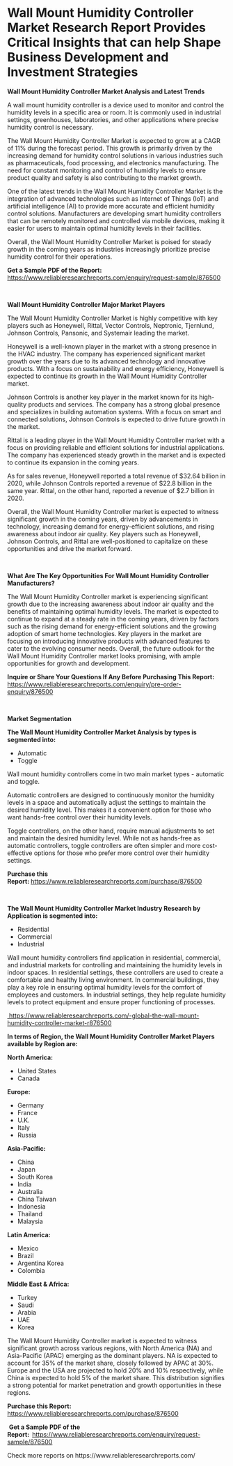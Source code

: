 <p><h1>Wall Mount Humidity Controller Market Research Report Provides Critical Insights that can help Shape Business Development and Investment Strategies</h1></p><p><strong>Wall Mount Humidity Controller Market Analysis and Latest Trends</strong></p>
<p><p>A wall mount humidity controller is a device used to monitor and control the humidity levels in a specific area or room. It is commonly used in industrial settings, greenhouses, laboratories, and other applications where precise humidity control is necessary.</p><p>The Wall Mount Humidity Controller Market is expected to grow at a CAGR of 11% during the forecast period. This growth is primarily driven by the increasing demand for humidity control solutions in various industries such as pharmaceuticals, food processing, and electronics manufacturing. The need for constant monitoring and control of humidity levels to ensure product quality and safety is also contributing to the market growth.</p><p>One of the latest trends in the Wall Mount Humidity Controller Market is the integration of advanced technologies such as Internet of Things (IoT) and artificial intelligence (AI) to provide more accurate and efficient humidity control solutions. Manufacturers are developing smart humidity controllers that can be remotely monitored and controlled via mobile devices, making it easier for users to maintain optimal humidity levels in their facilities.</p><p>Overall, the Wall Mount Humidity Controller Market is poised for steady growth in the coming years as industries increasingly prioritize precise humidity control for their operations.</p></p>
<p><strong>Get a Sample PDF of the Report:&nbsp;</strong> <a href="https://www.reliableresearchreports.com/enquiry/request-sample/876500">https://www.reliableresearchreports.com/enquiry/request-sample/876500</a></p>
<p>&nbsp;</p>
<p><strong>Wall Mount Humidity Controller Major Market Players</strong></p>
<p><p>The Wall Mount Humidity Controller Market is highly competitive with key players such as Honeywell, Rittal, Vector Controls, Neptronic, Tjernlund, Johnson Controls, Pansonic, and Systemair leading the market. </p><p>Honeywell is a well-known player in the market with a strong presence in the HVAC industry. The company has experienced significant market growth over the years due to its advanced technology and innovative products. With a focus on sustainability and energy efficiency, Honeywell is expected to continue its growth in the Wall Mount Humidity Controller market.</p><p>Johnson Controls is another key player in the market known for its high-quality products and services. The company has a strong global presence and specializes in building automation systems. With a focus on smart and connected solutions, Johnson Controls is expected to drive future growth in the market.</p><p>Rittal is a leading player in the Wall Mount Humidity Controller market with a focus on providing reliable and efficient solutions for industrial applications. The company has experienced steady growth in the market and is expected to continue its expansion in the coming years.</p><p>As for sales revenue, Honeywell reported a total revenue of $32.64 billion in 2020, while Johnson Controls reported a revenue of $22.8 billion in the same year. Rittal, on the other hand, reported a revenue of $2.7 billion in 2020.</p><p>Overall, the Wall Mount Humidity Controller market is expected to witness significant growth in the coming years, driven by advancements in technology, increasing demand for energy-efficient solutions, and rising awareness about indoor air quality. Key players such as Honeywell, Johnson Controls, and Rittal are well-positioned to capitalize on these opportunities and drive the market forward.</p></p>
<p>&nbsp;</p>
<p><strong>What Are The Key Opportunities For Wall Mount Humidity Controller Manufacturers?</strong></p>
<p><p>The Wall Mount Humidity Controller market is experiencing significant growth due to the increasing awareness about indoor air quality and the benefits of maintaining optimal humidity levels. The market is expected to continue to expand at a steady rate in the coming years, driven by factors such as the rising demand for energy-efficient solutions and the growing adoption of smart home technologies. Key players in the market are focusing on introducing innovative products with advanced features to cater to the evolving consumer needs. Overall, the future outlook for the Wall Mount Humidity Controller market looks promising, with ample opportunities for growth and development.</p></p>
<p><strong>Inquire or Share Your Questions If Any Before Purchasing This Report:</strong> <a href="https://www.reliableresearchreports.com/enquiry/pre-order-enquiry/876500">https://www.reliableresearchreports.com/enquiry/pre-order-enquiry/876500</a></p>
<p>&nbsp;</p>
<p><strong>Market Segmentation</strong></p>
<p><strong>The Wall Mount Humidity Controller Market Analysis by types is segmented into:</strong></p>
<p><ul><li>Automatic</li><li>Toggle</li></ul></p>
<p><p>Wall mount humidity controllers come in two main market types - automatic and toggle. </p><p>Automatic controllers are designed to continuously monitor the humidity levels in a space and automatically adjust the settings to maintain the desired humidity level. This makes it a convenient option for those who want hands-free control over their humidity levels.</p><p>Toggle controllers, on the other hand, require manual adjustments to set and maintain the desired humidity level. While not as hands-free as automatic controllers, toggle controllers are often simpler and more cost-effective options for those who prefer more control over their humidity settings.</p></p>
<p><strong>Purchase this Report:&nbsp;</strong><a href="https://www.reliableresearchreports.com/purchase/876500">https://www.reliableresearchreports.com/purchase/876500</a></p>
<p>&nbsp;</p>
<p><strong>The Wall Mount Humidity Controller Market Industry Research by Application is segmented into:</strong></p>
<p><ul><li>Residential</li><li>Commercial</li><li>Industrial</li></ul></p>
<p><p>Wall mount humidity controllers find application in residential, commercial, and industrial markets for controlling and maintaining the humidity levels in indoor spaces. In residential settings, these controllers are used to create a comfortable and healthy living environment. In commercial buildings, they play a key role in ensuring optimal humidity levels for the comfort of employees and customers. In industrial settings, they help regulate humidity levels to protect equipment and ensure proper functioning of processes.</p></p>
<p><a href="https://www.reliableresearchreports.com/-global-the-wall-mount-humidity-controller-market-r876500">&nbsp;https://www.reliableresearchreports.com/-global-the-wall-mount-humidity-controller-market-r876500</a></p>
<p><strong>In terms of Region, the Wall Mount Humidity Controller Market Players available by Region are:</strong></p>
<p>
    <p> <strong> North America: </strong>
        <ul>
            <li>United States</li>
            <li>Canada</li>
        </ul>
        </p> 
    <p> <strong> Europe: </strong>
        <ul>
            <li>Germany</li>
            <li>France</li>
            <li>U.K.</li>
            <li>Italy</li>
            <li>Russia</li>
        </ul>
        </p> 
    <p> <strong> Asia-Pacific: </strong>
        <ul>
            <li>China</li>
            <li>Japan</li>
            <li>South Korea</li>
            <li>India</li>
            <li>Australia</li>
            <li>China Taiwan</li>
            <li>Indonesia</li>
            <li>Thailand</li>
            <li>Malaysia</li>
        </ul>
        </p> 
    <p> <strong> Latin America: </strong>
        <ul>
            <li>Mexico</li>
            <li>Brazil</li>
            <li>Argentina Korea</li>
            <li>Colombia</li>
        </ul>
        </p> 
    <p> <strong> Middle East & Africa: </strong>
        <ul>
            <li>Turkey</li>
            <li>Saudi</li>
            <li>Arabia</li>
            <li>UAE</li>
            <li>Korea</li>
        </ul>
    </p>
    </p>
<p><p>The Wall Mount Humidity Controller market is expected to witness significant growth across various regions, with North America (NA) and Asia-Pacific (APAC) emerging as the dominant players. NA is expected to account for 35% of the market share, closely followed by APAC at 30%. Europe and the USA are projected to hold 20% and 10% respectively, while China is expected to hold 5% of the market share. This distribution signifies a strong potential for market penetration and growth opportunities in these regions.</p></p>
<p><strong>Purchase this Report: </strong><a href="https://www.reliableresearchreports.com/purchase/876500">https://www.reliableresearchreports.com/purchase/876500</a></p>
<p>&nbsp;<strong>Get a Sample PDF of the Report:&nbsp;&nbsp;</strong><a href="https://www.reliableresearchreports.com/enquiry/request-sample/876500">https://www.reliableresearchreports.com/enquiry/request-sample/876500</a></p>
<p><strong></strong></p>
<p>Check more reports on https://www.reliableresearchreports.com/</p>